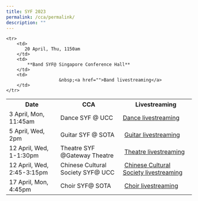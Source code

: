 ```yaml
---
title: SYF 2023
permalink: /cca/permalink/
description: ""
---
```

<table>
	<tbody><tr>
		<th>
			Date
		</th>
		<th>
			CCA
		</th>
		<th>
			Livestreaming
		</th>
	</tr>
	<tr>
		<td>
			3 April, Mon, 11:45am
		</td>
		<td>
			Dance SYF @ UCC
		</td>
		<td>
			<a href="https://vimeo.com/event/3184707/0ec028da65">Dance livestreaming</a>
		</td>
	</tr>
	<tr>
		<td>
			5 April, Wed, 2pm
		</td>
		<td>
			Guitar SYF @ SOTA
		</td>
		<td>
			&nbsp;<a href="https://vimeo.com/event/3184669/ba95297d7e">Guitar livestreaming</a>
		</td>
	</tr>
	<tr>
		<td>
			12 April, Wed, 1-1:30pm
		</td>
		<td>
			Theatre SYF @Gateway Theatre
		</td>
		<td>
						&nbsp;<a href="">Theatre livestreaming</a>
		</td>
	</tr>
	<tr>
		<td>
			12 April, Wed, 2:45-3:15pm
		</td>
		<td>
			Chinese Cultural Society SYF@ UCC
		</td>
		<td>
						&nbsp;<a href="https://vimeo.com/event/3184707/0ec028da65">Chinese Cultural Society livestreaming</a>
		</td>
	</tr>
	<tr>
		<td>
		   17 April, Mon, 4:45pm
		</td>
		<td>
			Choir SYF@ SOTA
		</td>
		<td>
						&nbsp;<a href="">Choir livestreaming</a>
		</td>
	</tr>
	
	<tr>
		<td>
		   20 April, Thu, 1150am
		</td>
		<td>
			**Band SYF@ Singapore Conference Hall**
		</td>
		<td>
						&nbsp;<a href="">Band livestreaming</a>
		</td>
	</tr>	
</tbody></table>
	

